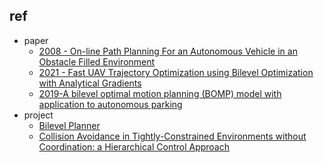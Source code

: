 


## ref

- paper
    - [2008 - On-line Path Planning For an Autonomous Vehicle in an Obstacle Filled Environment](https://folk.ntnu.no/skoge/prost/proceedings/cdc-2008/data/papers/1745.pdf)
    - [2021 - Fast UAV Trajectory Optimization using Bilevel Optimization with Analytical Gradients](https://arxiv.org/pdf/1811.10753.pdf)
    - [2019-A bilevel optimal motion planning (BOMP) model with application to autonomous parking]()
- project
    - [Bilevel Planner](https://github.com/OxDuke/Bilevel-Planner)
    - [Collision Avoidance in Tightly-Constrained Environments without Coordination: a Hierarchical Control Approach](https://sites.google.com/berkeley.edu/sg-control)